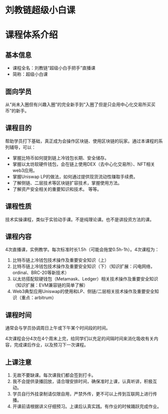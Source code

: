 # 刘教链超级小白课
# 课程体系介绍

## 基本信息

- 课程全名：刘教链“超级小白手把手”直播课
- 简称：超级小白课

## 面向学员

从“尚未入圈但有兴趣入圈”的完全新手到“入圈了但是只会用中心化交易所买买币”的新手。

## 课程目的

帮助学员打下基础，真正成为会操作区块链、使用区块链的玩家。通过本课程的系列辅导，可以：
- 掌握比特币如何提到链上冷钱包长期、安全储存。
- 掌握以太坊软硬件钱包，会在链上使用DEX（去中心化交易所）、NFT相关web3应用。
- 掌握Uniswap LP的做法，如何通过提供现货流动性赚取手续费。
- 了解侧链、二层技术等区块链扩容技术，掌握使用方法。
- 了解资产安全相关的重要知识和技术。
等等。

## 课程性质

技术实操课程，类似于实验动手课。不是纯理论课。也不是讲投资方法的课。

## 课程内容

4次直播课，实例教学。每次标准时长1.5h（可能会拖堂0.5h-1h）。4次课程为：

1. 比特币链上冷钱包技术操作及重要安全知识（上）
2. 比特币链上冷钱包技术操作及重要安全知识（下）（知识扩展：闪电网络，ordinal、BRC-20等新技术）
3. 以太坊搭配软硬钱包（Metamask、Ledger）相关技术操作及重要安全知识（知识扩展：EVM兼容链的简单了解）
4. Web3典型应用Uniswap的使用和LP、侧链/二层相关技术操作及重要安全知识（重点：arbitrum）

## 课程时间

通常会与学员协调周日上午或下午某个时间段的时间。

4次课程会分4次在4个周末上完，给同学们以充足的间隔时间来消化吸收有关内容，完成课后作业，以及预习下一次课程。

## 上课注意

1. 无故不要缺课。每次课我们都会签到打卡。
2. 我不会提供录播回放，请合理安排时间，确保准时上课，认真听讲，积极互动。
3. 学员自行外挂录制请仅限自用，严禁外传，更不可以上传到互联网上进行传播。
4. 开课前请根据讲义仔细预习。上课后认真实践。有作业的时候踊跃完成作业。

